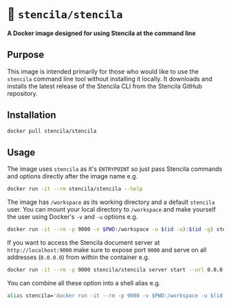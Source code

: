 # 🐳 `stencila/stencila`

**A Docker image designed for using Stencila at the command line**

## Purpose

This image is intended primarily for those who would like to use the `stencila` command line tool without installing it locally. It downloads and installs the latest release of the Stencila CLI from the Stencila GitHub repository.

## Installation

```sh
docker pull stencila/stencila
```

## Usage

The image uses `stencila` as it's `ENTRYPOINT` so just pass Stencila commands and options directly after the image name e.g.

```sh
docker run -it --rm stencila/stencila --help
```

The image has `/workspace` as its working directory and a default `stencila` user. You can mount your local directory to `/workspace` and make yourself the user using Docker's `-v` and `-u` options e.g.

```sh
docker run -it --rm -p 9000 -v $PWD:/workspace -u $(id -u):$(id -g) stencila/stencila
```

If you want to access the Stencila document server at `http://localhost:9000` make sure to expose port `9000` and serve on all addresses (`0.0.0.0`) from within the container e.g.

```sh
docker run -it --rm -p 9000 stencila/stencila server start --url 0.0.0.0:9000
```

You can combine all these option into a shell alias e.g.

```sh
alias stencila='docker run -it --rm -p 9000 -v $PWD:/workspace -u $(id -u):$(id -g) stencila/stencila'
```
